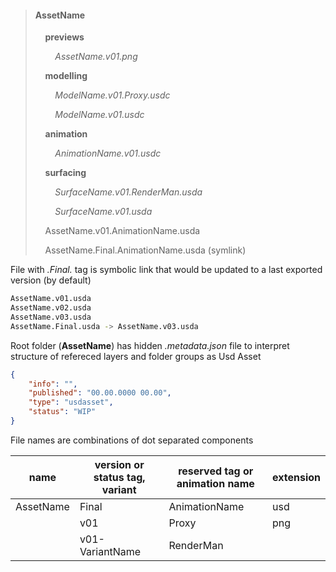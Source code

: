 


> #### AssetName
> 
> &nbsp;&nbsp;&nbsp;&nbsp;**previews**
> 
> &nbsp;&nbsp;&nbsp;&nbsp;&nbsp;&nbsp;&nbsp;&nbsp;*AssetName.v01.png*
> 
> 
> &nbsp;&nbsp;&nbsp;&nbsp;**modelling**
> 
> &nbsp;&nbsp;&nbsp;&nbsp;&nbsp;&nbsp;&nbsp;&nbsp;*ModelName.v01.Proxy.usdc*
> 
> &nbsp;&nbsp;&nbsp;&nbsp;&nbsp;&nbsp;&nbsp;&nbsp;*ModelName.v01.usdc*
> 
> 
> &nbsp;&nbsp;&nbsp;&nbsp;**animation**
> 
> &nbsp;&nbsp;&nbsp;&nbsp;&nbsp;&nbsp;&nbsp;&nbsp;*AnimationName.v01.usdc*
> 
> 
> &nbsp;&nbsp;&nbsp;&nbsp;**surfacing**
> 
> &nbsp;&nbsp;&nbsp;&nbsp;&nbsp;&nbsp;&nbsp;&nbsp;*SurfaceName.v01.RenderMan.usda*
> 
> &nbsp;&nbsp;&nbsp;&nbsp;&nbsp;&nbsp;&nbsp;&nbsp;*SurfaceName.v01.usda*
> 
> 
> &nbsp;&nbsp;&nbsp;&nbsp;AssetName.v01.AnimationName.usda
> 
> &nbsp;&nbsp;&nbsp;&nbsp;AssetName.Final.AnimationName.usda (symlink)



File with *.Final.* tag is symbolic link that would be updated to a last exported version (by default)
```bash
AssetName.v01.usda
AssetName.v02.usda
AssetName.v03.usda
AssetName.Final.usda -> AssetName.v03.usda
```



Root folder (**AssetName**) has hidden *.metadata.json* file to interpret structure of 
refereced layers and folder groups as Usd Asset

```json
{
    "info": "",
    "published": "00.00.0000 00.00",
    "type": "usdasset",
    "status": "WIP"
}
```



File names are combinations of dot separated components

| name      | version or status tag, variant | reserved tag or animation name | extension |
| --------- | ------------------------------ | ------------------------------ | --------- |
| AssetName | Final                          | AnimationName                  | usd       |
|           | v01                            | Proxy                          | png       |
|           | v01-VariantName                | RenderMan                      |           |
